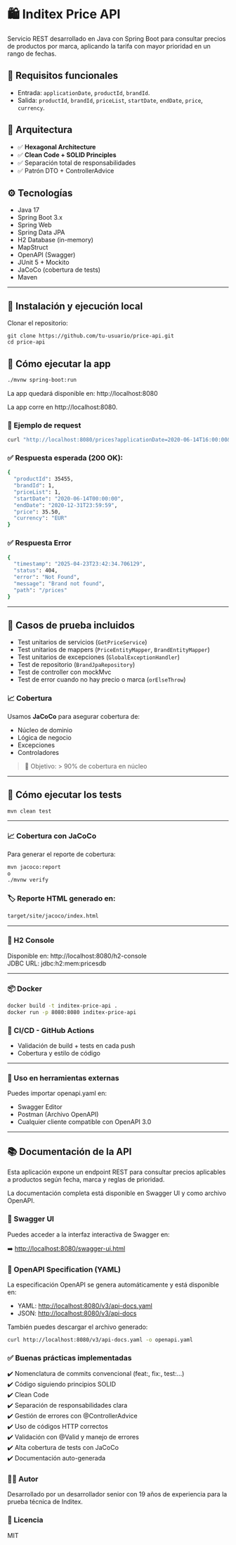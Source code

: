 # 🛍️ Inditex Price API

Servicio REST desarrollado en Java con Spring Boot para consultar precios de productos por marca, aplicando la tarifa con mayor prioridad en un rango de fechas.

## 📌 Requisitos funcionales

- Entrada: `applicationDate`, `productId`, `brandId`.
- Salida: `productId`, `brandId`, `priceList`, `startDate`, `endDate`, `price`, `currency`.

## 🧱 Arquitectura

- ✅ **Hexagonal Architecture**
- ✅ **Clean Code + SOLID Principles**
- ✅ Separación total de responsabilidades
- ✅ Patrón DTO + ControllerAdvice

## ⚙️ Tecnologías

- Java 17
- Spring Boot 3.x
- Spring Web
- Spring Data JPA
- H2 Database (in-memory)
- MapStruct
- OpenAPI (Swagger) 
- JUnit 5 + Mockito
- JaCoCo (cobertura de tests)
- Maven


---

## 🧰 Instalación y ejecución local


Clonar el repositorio:
```bach
git clone https://github.com/tu-usuario/price-api.git
cd price-api
```

## 🚀 Cómo ejecutar la app

```bash
./mvnw spring-boot:run
```
La app quedará disponible en:
http://localhost:8080


La app corre en http://localhost:8080.

### 🧪 Ejemplo de request

```bash
curl "http://localhost:8080/prices?applicationDate=2020-06-14T16:00:00&productId=35455&brandId=1"
```

### ✅ Respuesta esperada (200 OK):
```bash
{
  "productId": 35455,
  "brandId": 1,
  "priceList": 1,
  "startDate": "2020-06-14T00:00:00",
  "endDate": "2020-12-31T23:59:59",
  "price": 35.50,
  "currency": "EUR"
}
```
### ✅ Respuesta Error
```bash
{
  "timestamp": "2025-04-23T23:42:34.706129",
  "status": 404,
  "error": "Not Found",
  "message": "Brand not found",
  "path": "/prices"
}
```

---

## 🧪 Casos de prueba incluidos

- Test unitarios de servicios (`GetPriceService`)
- Test unitarios de mappers (`PriceEntityMapper`, `BrandEntityMapper`)
- Test unitarios de excepciones (`GlobalExceptionHandler`)
- Test de repositorio (`BrandJpaRepository`)
- Test de controller con mockMvc
- Test de error cuando no hay precio o marca (`orElseThrow`)

### 📈 Cobertura

Usamos **JaCoCo** para asegurar cobertura de:
- Núcleo de dominio
- Lógica de negocio
- Excepciones
- Controladores

> 🎯 Objetivo: > 90% de cobertura en núcleo

---

## 🧪 Cómo ejecutar los tests

```bash
mvn clean test
```

---
### 📈 Cobertura con JaCoCo
Para generar el reporte de cobertura:

```bash
mvn jacoco:report 
o
./mvnw verify
```

### 🏷️ Reporte HTML generado en:
```bash
target/site/jacoco/index.html
```
---
### 📂 H2 Console
Disponible en: http://localhost:8080/h2-console
<br>JDBC URL: jdbc:h2:mem:pricesdb

---
### 📦 Docker
```bash
docker build -t inditex-price-api .
docker run -p 8080:8080 inditex-price-api
```
### 📡 CI/CD - GitHub Actions
- Validación de build + tests en cada push
- Cobertura y estilo de código
---
### 🔹 Uso en herramientas externas
Puedes importar openapi.yaml en:

- Swagger Editor
- Postman (Archivo OpenAPI)
- Cualquier cliente compatible con OpenAPI 3.0

---
## 📚 Documentación de la API

Esta aplicación expone un endpoint REST para consultar precios aplicables a productos según fecha, marca y reglas de prioridad.

La documentación completa está disponible en Swagger UI y como archivo OpenAPI.

### 🔹 Swagger UI

Puedes acceder a la interfaz interactiva de Swagger en:

➡️ [http://localhost:8080/swagger-ui.html](http://localhost:8080/swagger-ui.html)

### 🔹 OpenAPI Specification (YAML)

La especificación OpenAPI se genera automáticamente y está disponible en:

- YAML: [http://localhost:8080/v3/api-docs.yaml](http://localhost:8080/v3/api-docs.yaml)
- JSON: [http://localhost:8080/v3/api-docs](http://localhost:8080/v3/api-docs)

También puedes descargar el archivo generado:

```bash
curl http://localhost:8080/v3/api-docs.yaml -o openapi.yaml
```

### ✅ Buenas prácticas implementadas
✔️ Nomenclatura de commits convencional (feat:, fix:, test:...)<br>
✔️ Código siguiendo principios SOLID<br>
✔️ Clean Code<br>
✔️ Separación de responsabilidades clara<br>
✔️ Gestión de errores con @ControllerAdvice<br>
✔️ Uso de códigos HTTP correctos<br>
✔️ Validación con @Valid y manejo de errores<br>
✔️ Alta cobertura de tests con JaCoCo<br>
✔️ Documentación auto-generada

### 👨‍💻 Autor
Desarrollado por un desarrollador senior con 19 años de experiencia para la prueba técnica de Inditex.

### 📝 Licencia
MIT